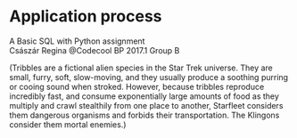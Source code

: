 # Application process
A Basic SQL with Python assignment  
Császár Regina @Codecool BP 2017.1 Group B

(Tribbles are a fictional alien species in the Star Trek universe. They are small, furry, soft, slow-moving, and they usually produce a soothing purring or cooing sound when stroked. However, because tribbles reproduce incredibly fast, and consume exponentially large amounts of food as they multiply and crawl stealthily from one place to another, Starfleet considers them dangerous organisms and forbids their transportation. The Klingons consider them mortal enemies.)